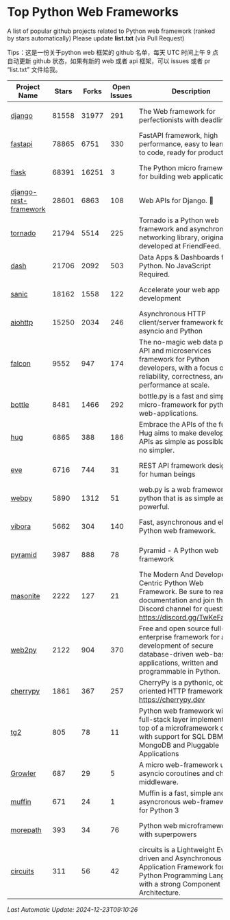 # Top Python Web Frameworks
A list of popular github projects related to Python web framework (ranked by stars automatically)
Please update **list.txt** (via Pull Request)

Tips：这是一份关于python web 框架的 github 名单，每天 UTC 时间上午 9 点自动更新 github 状态，如果有新的 web 或者 api 框架，可以 issues 或者 pr “list.txt” 文件给我。

| Project Name | Stars | Forks | Open Issues | Description | Last Commit |
| ------------ | ----- | ----- | ----------- | ----------- | ----------- |
| [django](https://github.com/django/django) | 81558 | 31977 | 291 | The Web framework for perfectionists with deadlines. | 2024-12-20 13:18:10 |
| [fastapi](https://github.com/fastapi/fastapi) | 78865 | 6751 | 330 | FastAPI framework, high performance, easy to learn, fast to code, ready for production | 2024-12-20 21:16:17 |
| [flask](https://github.com/pallets/flask) | 68391 | 16251 | 3 | The Python micro framework for building web applications. | 2024-11-24 01:54:29 |
| [django-rest-framework](https://github.com/encode/django-rest-framework) | 28601 | 6863 | 108 | Web APIs for Django. 🎸 | 2024-12-14 09:08:22 |
| [tornado](https://github.com/tornadoweb/tornado) | 21794 | 5514 | 225 | Tornado is a Python web framework and asynchronous networking library, originally developed at FriendFeed. | 2024-12-05 21:34:29 |
| [dash](https://github.com/plotly/dash) | 21706 | 2092 | 503 | Data Apps & Dashboards for Python. No JavaScript Required. | 2024-12-11 17:57:01 |
| [sanic](https://github.com/sanic-org/sanic) | 18162 | 1558 | 122 |  Accelerate your web app development  | Build fast. Run fast. | 2024-12-22 10:58:43 |
| [aiohttp](https://github.com/aio-libs/aiohttp) | 15250 | 2034 | 246 | Asynchronous HTTP client/server framework for asyncio and Python | 2024-12-23 01:11:44 |
| [falcon](https://github.com/falconry/falcon) | 9552 | 947 | 174 | The no-magic web data plane API and microservices framework for Python developers, with a focus on reliability, correctness, and performance at scale. | 2024-12-08 21:12:29 |
| [bottle](https://github.com/bottlepy/bottle) | 8481 | 1466 | 292 | bottle.py is a fast and simple micro-framework for python web-applications. | 2024-12-06 16:42:00 |
| [hug](https://github.com/hugapi/hug) | 6865 | 388 | 186 | Embrace the APIs of the future. Hug aims to make developing APIs as simple as possible, but no simpler. | 2023-06-30 13:14:01 |
| [eve](https://github.com/pyeve/eve) | 6716 | 744 | 31 | REST API framework designed for human beings | 2024-10-15 07:27:56 |
| [webpy](https://github.com/webpy/webpy) | 5890 | 1312 | 51 | web.py is a web framework for python that is as simple as it is powerful.  | 2024-04-30 12:34:33 |
| [vibora](https://github.com/vibora-io/vibora) | 5662 | 304 | 140 | Fast, asynchronous and elegant Python web framework. | 2019-02-11 10:54:12 |
| [pyramid](https://github.com/Pylons/pyramid) | 3987 | 888 | 78 | Pyramid - A Python web framework | 2024-12-20 23:21:35 |
| [masonite](https://github.com/MasoniteFramework/masonite) | 2222 | 127 | 21 | The Modern And Developer Centric Python Web Framework. Be sure to read the documentation and join the Discord channel for questions: https://discord.gg/TwKeFahmPZ | 2024-10-31 12:26:43 |
| [web2py](https://github.com/web2py/web2py) | 2122 | 904 | 370 | Free and open source full-stack enterprise framework for agile development of secure database-driven web-based applications, written and programmable in Python. | 2024-12-19 06:16:37 |
| [cherrypy](https://github.com/cherrypy/cherrypy) | 1861 | 367 | 257 | CherryPy is a pythonic, object-oriented HTTP framework.      https://cherrypy.dev | 2024-10-31 00:00:39 |
| [tg2](https://github.com/TurboGears/tg2) | 805 | 78 | 11 | Python web framework with full-stack layer implemented on top of a microframework core with support for SQL DBMS, MongoDB and Pluggable Applications | 2024-03-25 21:31:11 |
| [Growler](https://github.com/pyGrowler/Growler) | 687 | 29 | 5 | A micro web-framework using asyncio coroutines and chained middleware. | 2020-03-08 07:51:41 |
| [muffin](https://github.com/klen/muffin) | 671 | 24 | 1 | Muffin is a fast, simple and asyncronous web-framework for Python 3 | 2024-07-31 16:33:31 |
| [morepath](https://github.com/morepath/morepath) | 393 | 34 | 76 | Python web microframework with superpowers | 2022-05-29 18:09:39 |
| [circuits](https://github.com/circuits/circuits) | 311 | 56 | 42 | circuits is a Lightweight Event driven and Asynchronous Application Framework for the Python Programming Language with a strong Component Architecture. | 2024-04-03 22:38:28 |

*Last Automatic Update: 2024-12-23T09:10:26*